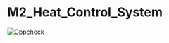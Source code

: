 # M2_Heat_Control_System
[![Cppcheck](https://github.com/Sakshiishah/M2_Temperature_Control_System/actions/workflows/c-cpp.yml/badge.svg)](https://github.com/Sakshiishah/M2_Temperature_Control_System/actions/workflows/c-cpp.yml)

